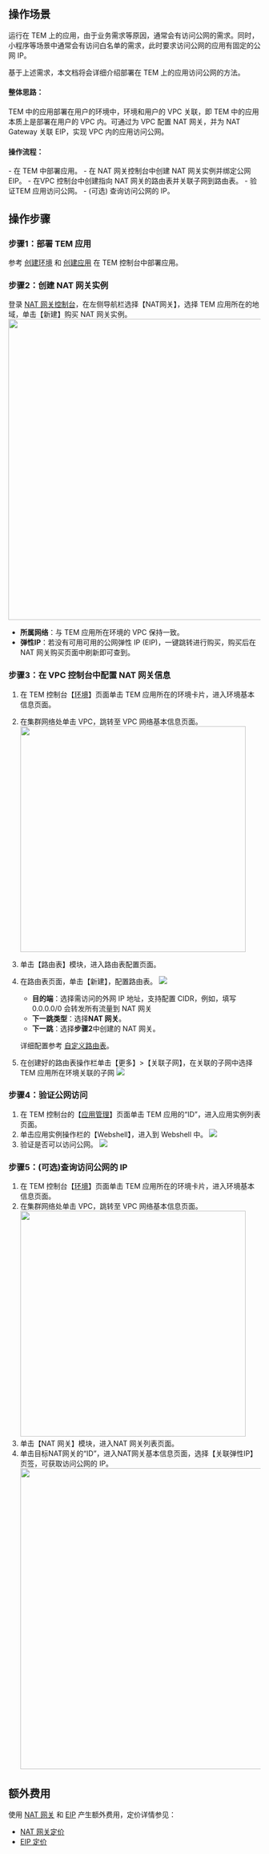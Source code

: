 ## 操作场景

运行在 TEM 上的应用，由于业务需求等原因，通常会有访问公网的需求。同时，小程序等场景中通常会有访问白名单的需求，此时要求访问公网的应用有固定的公网 IP。

基于上述需求，本文档将会详细介绍部署在 TEM 上的应用访问公网的方法。

#### 整体思路：
TEM 中的应用部署在用户的环境中，环境和用户的 VPC 关联，即 TEM 中的应用本质上是部署在用户的 VPC 内。可通过为 VPC 配置 NAT 网关，并为 NAT Gateway 关联 EIP，实现 VPC 内的应用访问公网。


#### 操作流程：
<dx-steps>
- 在 TEM 中部署应用。
- 在 NAT 网关控制台中创建 NAT 网关实例并绑定公网 EIP。
- 在VPC 控制台中创建指向 NAT 网关的路由表并关联子网到路由表。
- 验证TEM 应用访问公网。
- (可选) 查询访问公网的 IP。
</dx-steps>



## 操作步骤

### 步骤1：部署 TEM 应用

参考 [创建环境]( https://cloud.tencent.com/document/product/1371/53293) 和 [创建应用]( https://cloud.tencent.com/document/product/1371/53294) 在 TEM 控制台中部署应用。



### 步骤2：创建 NAT 网关实例

登录 [NAT 网关控制台](https://console.cloud.tencent.com/vpc/nat?rid=4)，在左侧导航栏选择【NAT网关】，选择 TEM 应用所在的地域，单击【新建】购买 NAT 网关实例。
<img src="https://main.qcloudimg.com/raw/dbdc9cc093cd253f17b0a3d9ae08dafc.png" width="600px">
- **所属网络**：与 TEM 应用所在环境的 VPC 保持一致。
- **弹性IP**：若没有可用可用的公网弹性 IP (EIP)，一键跳转进行购买，购买后在 NAT 网关购买页面中刷新即可查到。



### 步骤3：在 VPC 控制台中配置 NAT 网关信息

1. 在 TEM 控制台【[环境](https://console.cloud.tencent.com/tem/env)】页面单击 TEM 应用所在的环境卡片，进入环境基本信息页面。
2. 在集群网络处单击 VPC，跳转至 VPC 网络基本信息页面。
	<img src="https://main.qcloudimg.com/raw/bcaabe271f748c1632c20d4d18f241be.png" width="450px">
3. 单击【路由表】模块，进入路由表配置页面。
4. 在路由表页面，单击【新建】，配置路由表。
   ![](https://main.qcloudimg.com/raw/d8e0c1143cbe31013011a01debb61b26.png)
   - **目的端**：选择需访问的外网 IP 地址，支持配置 CIDR，例如，填写 0.0.0.0/0 会转发所有流量到 NAT 网关
   - **下一跳类型**：选择**NAT 网关**。
   - **下一跳**：选择**步骤2**中创建的 NAT 网关。

   详细配置参考 [自定义路由表](https://cloud.tencent.com/document/product/215/36682)。
5. 在创建好的路由表操作栏单击【更多】>【关联子网】，在关联的子网中选择 TEM 应用所在环境关联的子网
![](https://main.qcloudimg.com/raw/e1a0128b08128ac0c8ea394eef96195e.png)


### 步骤4：验证公网访问

1. 在 TEM 控制台的【[应用管理](https://console.cloud.tencent.com/tem/application?rid=4)】页面单击 TEM 应用的“ID”，进入应用实例列表页面。
2. 单击应用实例操作栏的【Webshell】，进入到 Webshell 中。
   ![](https://main.qcloudimg.com/raw/fc3adda3cc164fe7d9597fc24f223901.png)
3. 验证是否可以访问公网。
	![](https://main.qcloudimg.com/raw/74eaf5884506d3880dcf0529df16ea15.png)



###  步骤5：(可选)查询访问公网的 IP

1. 在 TEM 控制台【[环境](https://console.cloud.tencent.com/tem/env)】页面单击 TEM 应用所在的环境卡片，进入环境基本信息页面。
2. 在集群网络处单击 VPC，跳转至 VPC 网络基本信息页面。
	<img src="https://main.qcloudimg.com/raw/bcaabe271f748c1632c20d4d18f241be.png" width="450px">
3. 单击【NAT 网关】模块，进入NAT 网关列表页面。
4. 单击目标NAT网关的“ID”，进入NAT网关基本信息页面，选择【关联弹性IP】页签，可获取访问公网的 IP。
	<img src="https://main.qcloudimg.com/raw/c29b3c7ffce4f7b745a534a9a1474459.png" width="600px">


## 额外费用

使用 [NAT 网关](https://cloud.tencent.com/product/nat) 和 [EIP](https://cloud.tencent.com/product/eip) 产生额外费用，定价详情参见：

- [NAT 网关定价](https://cloud.tencent.com/document/product/552/18172)
- [EIP 定价](https://cloud.tencent.com/document/product/1199/41692)
